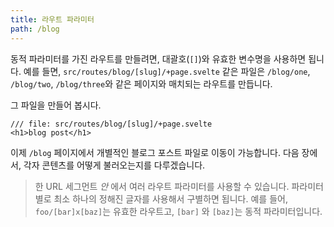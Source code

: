 ```yaml
---
title: 라우트 파라미터
path: /blog
---
```


동적 파라미터를 가진 라우트를 만들려면, 대괄호(`[]`)와 유효한 변수명을 사용하면 됩니다. 예를 들면, `src/routes/blog/[slug]/+page.svelte` 같은 파일은 `/blog/one`, `/blog/two`, `/blog/three`와 같은 페이지와 매치되는 라우트를 만듭니다.

그 파일을 만들어 봅시다.

```svelte
/// file: src/routes/blog/[slug]/+page.svelte
<h1>blog post</h1>
```

이제 `/blog` 페이지에서 개별적인 블로그 포스트 파일로 이동이 가능합니다. 다음 장에서, 각자 콘텐츠를 어떻게 불러오는지를 다루겠습니다.

> 한 URL 세그먼트 _안_ 에서 여러 라우트 파라미터를 사용할 수 있습니다. 파라미터별로 최소 하나의 정해진 글자를 사용해서 구별하면 됩니다. 예를 들어,  `foo/[bar]x[baz]`는 유효한 라우트고, `[bar]` 와 `[baz]`는 동적 파라미터입니다.

